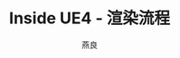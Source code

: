 ---
layout: post
title: "Inside UE4 - 渲染流程"
author: "燕良"
categories: unreal
tags: [unreal]
image:
  path: inside/renderer
  feature: cover.jpg
  credit: ""
  creditlink: ""
brief: "虚幻4的渲染流程"
---